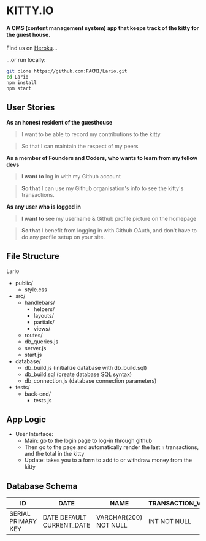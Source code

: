 # KITTY.IO

#### A CMS (content management system) app that keeps track of the kitty for the guest house.

Find us on [Heroku](https://kittyio.herokuapp.com/)...

...or run locally:
```bash
git clone https://github.com:FACN1/Lario.git
cd Lario
npm install
npm start
```

## User Stories
**As an honest resident of the guesthouse**
> I want to be able to record my contributions to the kitty

> So that I can maintain the respect of my peers

**As a member of Founders and Coders, who wants to learn from my fellow devs**
> **I want to** log in with my Github account

>**So that** I can use my Github organisation's info to see the kitty's transactions.

**As any user who is logged in**
>**I want to** see my username & Github profile picture on the homepage

>**So that** I benefit from logging in with Github OAuth, and don't have to do any profile setup on your site.



## File Structure
Lario
- public/
  + style.css
- src/
  + handlebars/
    + helpers/
    + layouts/
    + partials/
    + views/
  + routes/
  + db_queries.js
  + server.js
  + start.js
- database/
  + db_build.js (initialize database with db_build.sql)
  + db_build.sql (create database SQL syntax)
  + db_connection.js (database connection parameters)
- tests/
  + back-end/
    + tests.js

## App Logic
- User Interface:
  - Main: go to the login page to log-in through github
  - Then go to the page and automatically render the last `n` transactions, and the total in the kitty
  - Update: takes you to a form to add to or withdraw money from the kitty
 
## Database Schema

| ID  | DATE | NAME | TRANSACTION_VALUE |
| ------------- | ------------- | ------------- | ------------- |
| SERIAL PRIMARY KEY | DATE DEFAULT CURRENT_DATE  |  VARCHAR(200) NOT NULL  |  INT NOT NULL
